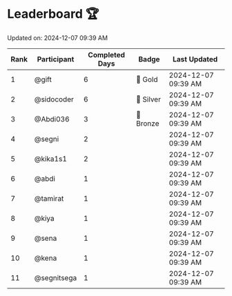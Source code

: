 # Leaderboard 🏆

Updated on: 2024-12-07 09:39 AM

| Rank | Participant       | Completed Days | Badge      | Last Updated         |
|------|-------------------|----------------|------------|----------------------|
| 1    | @gift             | 6              | 🏅 Gold     | 2024-12-07 09:39 AM |
| 2    | @sidocoder        | 6              | 🥈 Silver   | 2024-12-07 09:39 AM |
| 3    | @Abdi036          | 3              | 🥉 Bronze   | 2024-12-07 09:39 AM |
| 4    | @segni            | 2              |            | 2024-12-07 09:39 AM |
| 5    | @kika1s1          | 2              |            | 2024-12-07 09:39 AM |
| 6    | @abdi             | 1              |            | 2024-12-07 09:39 AM |
| 7    | @tamirat          | 1              |            | 2024-12-07 09:39 AM |
| 8    | @kiya             | 1              |            | 2024-12-07 09:39 AM |
| 9    | @sena             | 1              |            | 2024-12-07 09:39 AM |
| 10   | @kena             | 1              |            | 2024-12-07 09:39 AM |
| 11   | @segnitsega       | 1              |            | 2024-12-07 09:39 AM |
